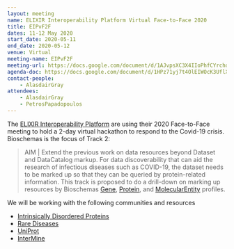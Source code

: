 ```yaml
---
layout: meeting
name: ELIXIR Interoperability Platform Virtual Face-to-Face 2020
title: EIPvF2F
dates: 11-12 May 2020
start_date: 2020-05-11
end_date: 2020-05-12
venue: Virtual
meeting-name: EIPvF2F
meeting-url: https://docs.google.com/document/d/1AJvpsXC3X4IIoPhfCYrchdOEX0tfbxkk8YuEeVHBTGY/
agenda-doc: https://docs.google.com/document/d/1HPz71yj7t4OlEIWOcK3UflXPzpvH7ZRq7RZej33HXow/
contact-people:
    - AlasdairGray
attendees:
    - AlasdairGray
    - PetrosPapadopoulos
---
```


The [ELIXIR Interoperability Platform](https://elixir-europe.org/platforms/interoperability) are using their 2020 Face-to-Face meeting to hold a 2-day virtual hackathon to respond to the Covid-19 crisis. Bioschemas is the focus of Track 2:

> AIM | Extend the previous work on data resources beyond Dataset and DataCatalog markup. For data discoverability that can aid the research of infectious diseases such as COVID-19, the dataset needs to be marked up so that they can be queried by protein-related information. This track is proposed to do a drill-down on marking up resources by Bioschemas [Gene](/profiles/Gene), [Protein](/profiles/Protein), and [MolecularEntity](/profiles/MolecularEntity) profiles.

We will be working with the following communities and resources
- [Intrinsically Disordered Proteins](https://elixir-europe.org/communities/intrinsically-disordered-proteins)
- [Rare Diseases](https://elixir-europe.org/communities/rare-diseases)
- [UniProt](https://uniprot.org)
- [InterMine](https://intermine.org/)
